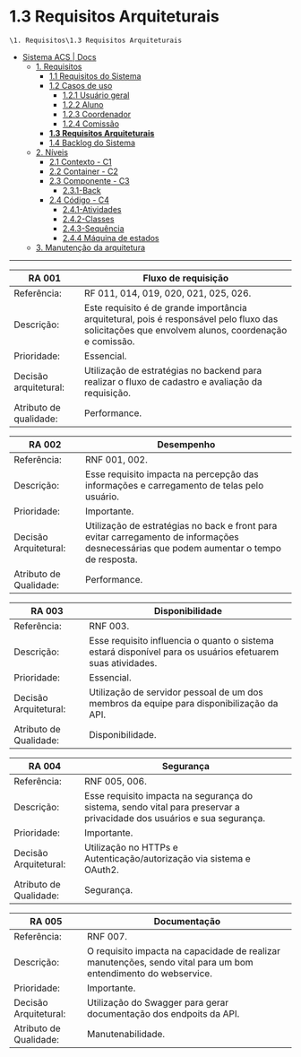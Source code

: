 # 1.3 Requisitos Arquiteturais

`\1. Requisitos\1.3 Requisitos Arquiteturais`

* [Sistema ACS | Docs](../../README.md)
  * [1. Requisitos](../../1.%20Requisitos/README.md)
    * [1.1 Requisitos do Sistema](../../1.%20Requisitos/1.1%20Requisitos%20do%20Sistema/README.md)
    * [1.2 Casos de uso](../../1.%20Requisitos/1.2%20Casos%20de%20uso/README.md)
      * [1.2.1 Usuário geral](../../1.%20Requisitos/1.2%20Casos%20de%20uso/1.2.1%20Usu%C3%A1rio%20geral/README.md)
      * [1.2.2 Aluno](../../1.%20Requisitos/1.2%20Casos%20de%20uso/1.2.2%20Aluno/README.md)
      * [1.2.3 Coordenador](../../1.%20Requisitos/1.2%20Casos%20de%20uso/1.2.3%20Coordenador/README.md)
      * [1.2.4 Comissão](../../1.%20Requisitos/1.2%20Casos%20de%20uso/1.2.4%20Comiss%C3%A3o/README.md)
    * [**1.3 Requisitos Arquiteturais**](../../1.%20Requisitos/1.3%20Requisitos%20Arquiteturais/README.md)
    * [1.4 Backlog do Sistema](../../1.%20Requisitos/1.4%20Backlog%20do%20Sistema/README.md)
  * [2. Níveis](../../2.%20N%C3%ADveis/README.md)
    * [2.1 Contexto - C1](../../2.%20N%C3%ADveis/2.1%20Contexto%20-%20C1/README.md)
    * [2.2 Container - C2](../../2.%20N%C3%ADveis/2.2%20Container%20-%20C2/README.md)
    * [2.3 Componente - C3](../../2.%20N%C3%ADveis/2.3%20Componente%20-%20C3/README.md)
      * [2.3.1-Back](../../2.%20N%C3%ADveis/2.3%20Componente%20-%20C3/2.3.1-Back/README.md)
    * [2.4 Código - C4](../../2.%20N%C3%ADveis/2.4%20C%C3%B3digo%20-%20C4/README.md)
      * [2.4.1-Atividades](../../2.%20N%C3%ADveis/2.4%20C%C3%B3digo%20-%20C4/2.4.1-Atividades/README.md)
      * [2.4.2-Classes](../../2.%20N%C3%ADveis/2.4%20C%C3%B3digo%20-%20C4/2.4.2-Classes/README.md)
      * [2.4.3-Sequência](../../2.%20N%C3%ADveis/2.4%20C%C3%B3digo%20-%20C4/2.4.3-Sequ%C3%AAncia/README.md)
      * [2.4.4 Máquina de estados](../../2.%20N%C3%ADveis/2.4%20C%C3%B3digo%20-%20C4/2.4.4%20M%C3%A1quina%20de%20estados/README.md)
  * [3. Manutenção da arquitetura](../../3.%20Manuten%C3%A7%C3%A3o%20da%20arquitetura/README.md)

---

| RA 001 | Fluxo de requisição |
|----------|----------|
| Referência:| RF 011, 014, 019, 020, 021, 025, 026. |
| Descrição:| Este requisito é de grande importância arquitetural, pois é responsável pelo fluxo das solicitações que envolvem alunos, coordenação e comissão. |
| Prioridade:  | Essencial.  |
| Decisão arquitetural:  | Utilização de estratégias no backend para realizar o fluxo de cadastro e avaliação da requisição.  |
| Atributo de qualidade:  | Performance. |

| RA 002 | Desempenho |
|----------|----------|
| Referência:  | RNF 001, 002.  |
| Descrição:  | Esse requisito impacta na percepção das informações e carregamento de telas pelo usuário.  |
| Prioridade:  | Importante.  |
| Decisão Arquitetural:  | Utilização de estratégias no back e front para evitar carregamento de informações desnecessárias que podem aumentar o tempo de resposta.  |
| Atributo de Qualidade:  | Performance.  |

| RA 003 | Disponibilidade |
|----------|----------|
| Referência:  | RNF 003. |
| Descrição:  | Esse requisito influencia o quanto o sistema estará disponível para os usuários efetuarem suas atividades.  |
| Prioridade:  | Essencial.  |
| Decisão Arquitetural:  | Utilização de servidor pessoal de um dos membros da equipe para disponibilização da API.|
| Atributo de Qualidade:  | Disponibilidade.  |

| RA 004 | Segurança |
|----------|----------|
| Referência:  | RNF 005, 006. |
| Descrição:  | Esse requisito impacta na segurança do sistema, sendo vital para preservar a privacidade dos usuários e sua segurança.  |
| Prioridade:  | Importante.  |
| Decisão Arquitetural:  | Utilização no HTTPs e Autenticação/autorização via sistema e OAuth2.|
| Atributo de Qualidade:  | Segurança.  |

| RA 005 | Documentação |
|----------|----------|
| Referência:  | RNF 007. |
| Descrição:  | O requisito impacta na capacidade de realizar manutenções, sendo vital para um bom entendimento do webservice.  |
| Prioridade:  | Importante.  |
| Decisão Arquitetural:  | Utilização do Swagger para gerar documentação dos endpoits da API.|
| Atributo de Qualidade:  | Manutenabilidade.  |